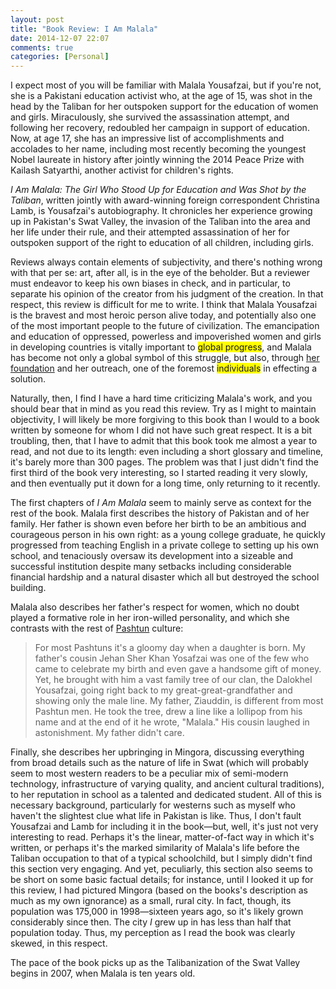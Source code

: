 ```yaml
---
layout: post
title: "Book Review: I Am Malala"
date: 2014-12-07 22:07
comments: true
categories: [Personal]
---
```


I expect most of you will be familiar with Malala Yousafzai, but if you're not,
she is a Pakistani education activist who, at the age of 15, was shot in the
head by the Taliban for her outspoken support for the education of women and
girls. Miraculously, she survived the assassination attempt, and following her
recovery, redoubled her campaign in support of education. Now, at age 17, she
has an impressive list of accomplishments and accolades to her name, including
most recently becoming the youngest Nobel laureate in history after jointly
winning the 2014 Peace Prize with Kailash Satyarthi, another activist for
children's rights.

_I Am Malala: The Girl Who Stood Up for Education and Was Shot by the Taliban_,
written jointly with award-winning foreign correspondent Christina Lamb, is
Yousafzai's autobiography. It chronicles her experience growing up in Pakistan's
Swat Valley, the invasion of the Taliban into the area and her life under their
rule, and their attempted assassination of her for outspoken support of the
right to education of all children, including girls.

Reviews always contain elements of subjectivity, and there's nothing wrong with
that per se: art, after all, is in the eye of the beholder. But a reviewer must
endeavor to keep his own biases in check, and in particular, to separate his
opinion of the creator from his judgment of the creation. In that respect, this
review is difficult for me to write. I think that Malala Yousafzai is the
bravest and most heroic person alive today, and potentially also one of the most
important people to the future of civilization. The emancipation and education
of oppressed, powerless and impoverished women and girls in developing countries
is vitally important to <span style="background-color: yellow;">global
progress</span>, and Malala has become not only a global symbol of this
struggle, but also, through [her foundation](http://www.malala.org/) and her
outreach, one of the foremost <span style="background-color:
yellow;">individuals</span> in effecting a solution.

Naturally, then, I find I have a hard time criticizing Malala's work, and you
should bear that in mind as you read this review. Try as I might to maintain
objectivity, I will likely be more forgiving to this book than I would to a book
written by someone for whom I did not have such great respect. It is a bit
troubling, then, that I have to admit that this book took me almost a year to
read, and not due to its length: even including a short glossary and timeline,
it's barely more than 300 pages. The problem was that I just didn't find the
first third of the book very interesting, so I started reading it very slowly,
and then eventually put it down for a long time, only returning to it recently.

The first chapters of _I Am Malala_ seem to mainly serve as context for the rest
of the book. Malala first describes the history of Pakistan and of her family.
Her father is shown even before her birth to be an ambitious and courageous
person in his own right: as a young college graduate, he quickly progressed from
teaching English in a private college to setting up his own school, and
tenaciously oversaw its development into a sizeable and successful institution
despite many setbacks including considerable financial hardship and a natural
disaster which all but destroyed the school building.

Malala also describes her father's respect for women, which no doubt played a
formative role in her iron-willed personality, and which she contrasts with the
rest of [Pashtun](http://en.wikipedia.org/wiki/Pashtun_people) culture:

> For most Pashtuns it's a gloomy day when a daughter is born. My father's
> cousin Jehan Sher Khan Yosafzai was one of the few who came to celebrate my
> birth and even gave a handsome gift of money. Yet, he brought with him a vast
> family tree of our clan, the Dalokhel Yousafzai, going right back to my
> great-great-grandfather and showing only the male line. My father, Ziauddin,
> is different from most Pashtun men. He took the tree, drew a line like a
> lollipop from his name and at the end of it he wrote, "Malala." His cousin
> laughed in astonishment. My father didn't care.

Finally, she describes her upbringing in Mingora, discussing everything from
broad details such as the nature of life in Swat (which will probably seem to
most western readers to be a peculiar mix of semi-modern technology,
infrastructure of varying quality, and ancient cultural traditions), to her
reputation in school as a talented and dedicated student. All of this is
necessary background, particularly for westerns such as myself who haven't the
slightest clue what life in Pakistan is like. Thus, I don't fault Yousafzai and
Lamb for including it in the book&mdash;but, well, it's just not very
interesting to read. Perhaps it's the linear, matter-of-fact way in which it's
written, or perhaps it's the marked similarity of Malala's life before the
Taliban occupation to that of a typical schoolchild, but I simply didn't find
this section very engaging. And yet, peculiarly, this section also seems to be
short on some basic factual details; for instance, until I looked it up for this
review, I had pictured Mingora (based on the books's description as much as my
own ignorance) as a small, rural city. In fact, though, its population was
175,000 in 1998&mdash;sixteen years ago, so it's likely grown considerably since
then. The city _I_ grew up in has less than half that population today. Thus, my
perception as I read the book was clearly skewed, in this respect.

The pace of the book picks up as the Talibanization of the Swat Valley begins in
2007, when Malala is ten years old.

